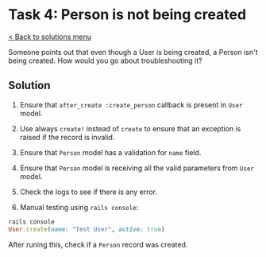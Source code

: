 # Task 4: Person is not being created

[< Back to solutions menu](../readme.md)

Someone points out that even though a User is being created, a Person isn't being created. How would you go about troubleshooting it?

## Solution

1. Ensure that `after_create :create_person` callback is present in `User` model.

2. Use always `create!` instead of `create` to ensure that an exception is raised if the record is invalid.

3. Ensure that `Person` model has a validation for `name` field.

4. Ensure that `Person` model is receiving all the valid parameters from `User` model.

5. Check the logs to see if there is any error.

6. Manual testing using `rails console`:

```ruby
rails console
User.create(name: "Test User", active: true)
```

After runing this, check if a `Person` record was created.
